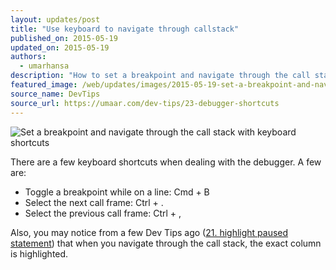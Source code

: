 ```yaml
---
layout: updates/post
title: "Use keyboard to navigate through callstack"
published_on: 2015-05-19
updated_on: 2015-05-19
authors:
  - umarhansa
description: "How to set a breakpoint and navigate through the call stack with keyboard shortcuts."
featured_image: /web/updates/images/2015-05-19-set-a-breakpoint-and-navigate-through-the-call-stack-with-keyboard-shortcuts/debugger-shortcuts.gif
source_name: DevTips
source_url: https://umaar.com/dev-tips/23-debugger-shortcuts
---
```

<img src="/web/updates/images/2015-05-19-set-a-breakpoint-and-navigate-through-the-call-stack-with-keyboard-shortcuts/debugger-shortcuts.gif" alt="Set a breakpoint and navigate through the call stack with keyboard shortcuts">

There are a few keyboard shortcuts when dealing with the debugger. A few are:

<ul>
<li>Toggle a breakpoint while on a line: Cmd + B</li>
<li>Select the next call frame: Ctrl + .</li>
<li>Select the previous call frame: Ctrl + ,</li>
</ul>

Also, you may notice from a few Dev Tips ago (<a href="https://umaar.com/dev-tips/21-highlight-paused-statement/">21. highlight paused statement</a>) that when you navigate through the call stack, the exact column is highlighted.
